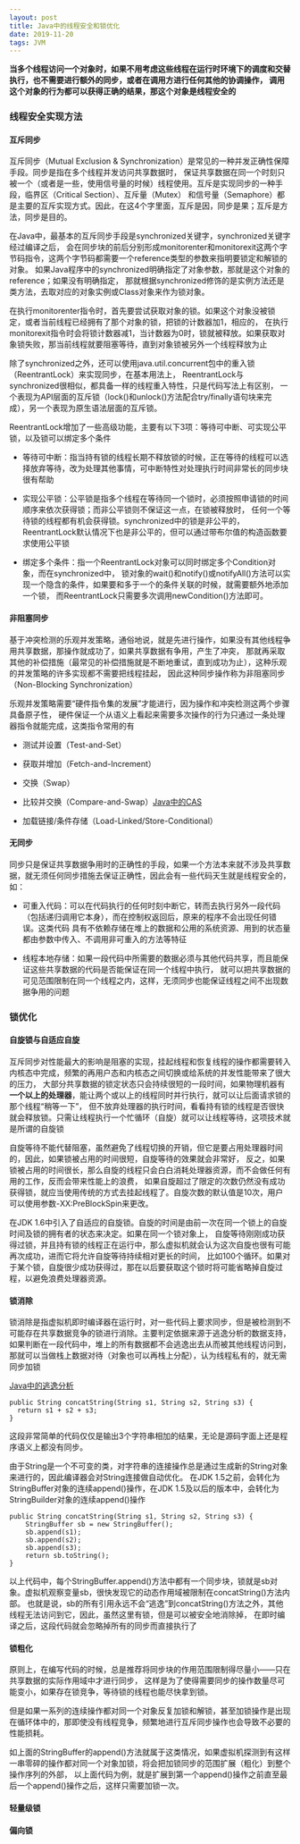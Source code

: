 ```yaml
---
layout: post
title: Java中的线程安全和锁优化
date: 2019-11-20
tags: JVM
---
```


**当多个线程访问一个对象时，如果不用考虑这些线程在运行时环境下的调度和交替执行，也不需要进行额外的同步，或者在调用方进行任何其他的协调操作，
调用这个对象的行为都可以获得正确的结果，那这个对象是线程安全的**

### **线程安全实现方法**

#### **互斥同步**

互斥同步（Mutual Exclusion & Synchronization）是常见的一种并发正确性保障手段。同步是指在多个线程并发访问共享数据时，
保证共享数据在同一个时刻只被一个（或者是一些，使用信号量的时候）线程使用。互斥是实现同步的一种手段，临界区（Critical Section）、互斥量（Mutex）
和信号量（Semaphore）都是主要的互斥实现方式。因此，在这4个字里面，互斥是因，同步是果；互斥是方法，同步是目的。

在Java中，最基本的互斥同步手段是synchronized关键字，synchronized关键字经过编译之后，
会在同步块的前后分别形成monitorenter和monitorexit这两个字节码指令，这两个字节码都需要一个reference类型的参数来指明要锁定和解锁的对象。
如果Java程序中的synchronized明确指定了对象参数，那就是这个对象的reference；如果没有明确指定，
那就根据synchronized修饰的是实例方法还是类方法，去取对应的对象实例或Class对象来作为锁对象。

在执行monitorenter指令时，首先要尝试获取对象的锁。如果这个对象没被锁定，或者当前线程已经拥有了那个对象的锁，把锁的计数器加1，相应的，
在执行monitorexit指令时会将锁计数器减1，当计数器为0时，锁就被释放。如果获取对象锁失败，那当前线程就要阻塞等待，直到对象锁被另外一个线程释放为止

除了synchronized之外，还可以使用java.util.concurrent包中的重入锁（ReentrantLock）来实现同步，在基本用法上，
ReentrantLock与synchronized很相似，都具备一样的线程重入特性，只是代码写法上有区别，
一个表现为API层面的互斥锁（lock()和unlock()方法配合try/finally语句块来完成），另一个表现为原生语法层面的互斥锁。

ReentrantLock增加了一些高级功能，主要有以下3项：等待可中断、可实现公平锁，以及锁可以绑定多个条件

+ 等待可中断：指当持有锁的线程长期不释放锁的时候，正在等待的线程可以选择放弃等待，改为处理其他事情，可中断特性对处理执行时间非常长的同步块很有帮助

+ 实现公平锁：公平锁是指多个线程在等待同一个锁时，必须按照申请锁的时间顺序来依次获得锁；而非公平锁则不保证这一点，在锁被释放时，
任何一个等待锁的线程都有机会获得锁。synchronized中的锁是非公平的，ReentrantLock默认情况下也是非公平的，但可以通过带布尔值的构造函数要求使用公平锁

+ 绑定多个条件：指一个ReentrantLock对象可以同时绑定多个Condition对象，而在synchronized中，
锁对象的wait()和notify()或notifyAll()方法可以实现一个隐含的条件，如果要和多于一个的条件关联的时候，就需要额外地添加一个锁，
而ReentrantLock只需要多次调用newCondition()方法即可。 

#### **非阻塞同步**

基于冲突检测的乐观并发策略，通俗地说，就是先进行操作，如果没有其他线程争用共享数据，那操作就成功了，如果共享数据有争用，产生了冲突，
那就再采取其他的补偿措施（最常见的补偿措施就是不断地重试，直到成功为止），这种乐观的并发策略的许多实现都不需要把线程挂起，
因此这种同步操作称为非阻塞同步（Non-Blocking Synchronization）

乐观并发策略需要“硬件指令集的发展”才能进行，因为操作和冲突检测这两个步骤具备原子性，
硬件保证一个从语义上看起来需要多次操作的行为只通过一条处理器指令就能完成，这类指令常用的有

+ 测试并设置（Test-and-Set）

+ 获取并增加（Fetch-and-Increment）

+ 交换（Swap）

+ 比较并交换（Compare-and-Swap）[Java中的CAS](../../../2019/11/JavaCAS/)

+ 加载链接/条件存储（Load-Linked/Store-Conditional）

#### **无同步**

同步只是保证共享数据争用时的正确性的手段，如果一个方法本来就不涉及共享数据，就无须任何同步措施去保证正确性，因此会有一些代码天生就是线程安全的，如：

+ 可重入代码：可以在代码执行的任何时刻中断它，转而去执行另外一段代码（包括递归调用它本身），而在控制权返回后，原来的程序不会出现任何错误。这类代码
具有不依赖存储在堆上的数据和公用的系统资源、用到的状态量都由参数中传入、不调用非可重入的方法等特征

+ 线程本地存储：如果一段代码中所需要的数据必须与其他代码共享，而且能保证这些共享数据的代码是否能保证在同一个线程中执行，
就可以把共享数据的可见范围限制在同一个线程之内，这样，无须同步也能保证线程之间不出现数据争用的问题

### 锁优化

#### **自旋锁与自适应自旋**

互斥同步对性能最大的影响是阻塞的实现，挂起线程和恢复线程的操作都需要转入内核态中完成，频繁的再用户态和内核态之间切换或给系统的并发性能带来了很大的压力，
大部分共享数据的锁定状态只会持续很短的一段时间，如果物理机器有**一个以上的处理器**，能让两个或以上的线程同时并行执行，就可以让后面请求锁的那个线程“稍等一下”，
但不放弃处理器的执行时间，看看持有锁的线程是否很快就会释放锁。只需让线程执行一个忙循环（自旋）就可以让线程等待，这项技术就是所谓的自旋锁

自旋等待不能代替阻塞，虽然避免了线程切换的开销，但它是要占用处理器时间的，因此，如果锁被占用的时间很短，自旋等待的效果就会非常好，
反之，如果锁被占用的时间很长，那么自旋的线程只会白白消耗处理器资源，而不会做任何有用的工作，反而会带来性能上的浪费，
如果自旋超过了限定的次数仍然没有成功获得锁，就应当使用传统的方式去挂起线程了。自旋次数的默认值是10次，用户可以使用参数-XX:PreBlockSpin来更改。

在JDK 1.6中引入了自适应的自旋锁。自旋的时间是由前一次在同一个锁上的自旋时间及锁的拥有者的状态来决定。如果在同一个锁对象上，
自旋等待刚刚成功获得过锁，并且持有锁的线程正在运行中，那么虚拟机就会认为这次自旋也很有可能再次成功，进而它将允许自旋等待持续相对更长的时间，
比如100个循环。如果对于某个锁，自旋很少成功获得过，那在以后要获取这个锁时将可能省略掉自旋过程，以避免浪费处理器资源。

#### **锁消除**

锁消除是指虚拟机即时编译器在运行时，对一些代码上要求同步，但是被检测到不可能存在共享数据竞争的锁进行消除。主要判定依据来源于逃逸分析的数据支持，
如果判断在一段代码中，堆上的所有数据都不会逃逸出去从而被其他线程访问到，那就可以当做栈上数据对待（对象也可以再栈上分配），认为线程私有的，就无需同步加锁

[Java中的逃逸分析]()

```
public String concatString(String s1, String s2, String s3) {
  return s1 + s2 + s3;
}
```

这段非常简单的代码仅仅是输出3个字符串相加的结果，无论是源码字面上还是程序语义上都没有同步。

由于String是一个不可变的类，对字符串的连接操作总是通过生成新的String对象来进行的，因此编译器会对String连接做自动优化。
在JDK 1.5之前，会转化为StringBuffer对象的连续append()操作，在JDK 1.5及以后的版本中，会转化为StringBuilder对象的连续append()操作

```
public String concatString(String s1, String s2, String s3) {
    StringBuffer sb = new StringBuffer();
    sb.append(s1);
    sb.append(s2);
    sb.append(s3);
    return sb.toString();
}
```

以上代码中，每个StringBuffer.append()方法中都有一个同步块，锁就是sb对象。虚拟机观察变量sb，很快发现它的动态作用域被限制在concatString()方法内部。
也就是说，sb的所有引用永远不会“逃逸”到concatString()方法之外，其他线程无法访问到它，因此，虽然这里有锁，但是可以被安全地消除掉，
在即时编译之后，这段代码就会忽略掉所有的同步而直接执行了

#### **锁粗化**

原则上，在编写代码的时候，总是推荐将同步块的作用范围限制得尽量小——只在共享数据的实际作用域中才进行同步，
这样是为了使得需要同步的操作数量尽可能变小，如果存在锁竞争，等待锁的线程也能尽快拿到锁。

但是如果一系列的连续操作都对同一个对象反复加锁和解锁，甚至加锁操作是出现在循环体中的，那即使没有线程竞争，频繁地进行互斥同步操作也会导致不必要的性能损耗。

如上面的StringBuffer的append()方法就属于这类情况，如果虚拟机探测到有这样一串零碎的操作都对同一个对象加锁，将会把加锁同步的范围扩展（粗化）到整个操作序列的外部，
以上面代码为例，就是扩展到第一个append()操作之前直至最后一个append()操作之后，这样只需要加锁一次。

#### **轻量级锁**

#### **偏向锁**